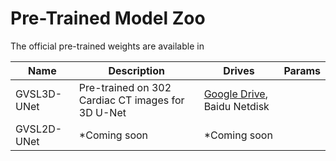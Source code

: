 # Pre-Trained Model Zoo

The official pre-trained weights are available in

| Name      | Description | Drives|Params|
| ----------- | ----------- | ----------- | ----------- |
| GVSL3D-UNet | Pre-trained on 302 Cardiac CT images for 3D U-Net | [Google Drive](https://drive.google.com/file/d/12VJbif6Q9KRfVTKWeku2lgDrXl9aoLeX/view?usp=share_link), Baidu Netdisk||
| GVSL2D-UNet | *Coming soon | *Coming soon||
